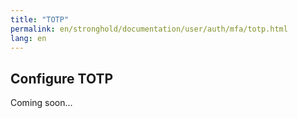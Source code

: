```yaml
---
title: "TOTP"
permalink: en/stronghold/documentation/user/auth/mfa/totp.html
lang: en
---
```


## Configure TOTP

Coming soon...